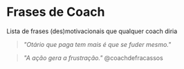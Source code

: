 # Frases de Coach

Lista de frases (des)motivacionais que qualquer coach diria

> *"Otário que paga tem mais é que se fuder mesmo."*

> *"A ação gera a frustração."* @coachdefracassos
